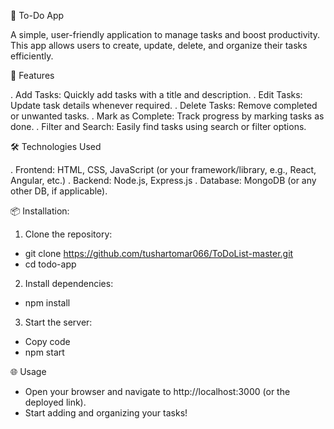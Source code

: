 📝 To-Do App

A simple, user-friendly application to manage tasks and boost productivity. This app allows users to create, update, delete, and organize their tasks efficiently.

🚀 Features

. Add Tasks: Quickly add tasks with a title and description.
. Edit Tasks: Update task details whenever required.
. Delete Tasks: Remove completed or unwanted tasks.
. Mark as Complete: Track progress by marking tasks as done.
. Filter and Search: Easily find tasks using search or filter options.

🛠️ Technologies Used

. Frontend: HTML, CSS, JavaScript (or your framework/library, e.g., React, Angular, etc.)
. Backend: Node.js, Express.js
. Database: MongoDB (or any other DB, if applicable). 

📦 Installation: 

1) Clone the repository:

  - git clone https://github.com/tushartomar066/ToDoList-master.git  
  - cd todo-app 

2) Install dependencies:

  - npm install 

3) Start the server:

  - Copy code
  - npm start  

🌐 Usage

  - Open your browser and navigate to http://localhost:3000 (or the deployed link).
  - Start adding and organizing your tasks!
